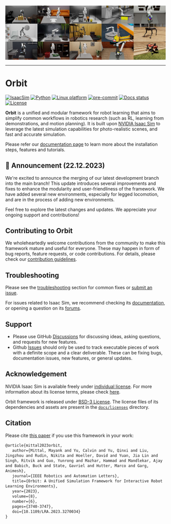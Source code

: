 ![Example Tasks created with ORBIT](docs/source/_static/tasks.jpg)

---

# Orbit

[![IsaacSim](https://img.shields.io/badge/IsaacSim-2023.1.0--hotfix.1-silver.svg)](https://docs.omniverse.nvidia.com/isaacsim/latest/overview.html)
[![Python](https://img.shields.io/badge/python-3.10-blue.svg)](https://docs.python.org/3/whatsnew/3.10.html)
[![Linux platform](https://img.shields.io/badge/platform-linux--64-orange.svg)](https://releases.ubuntu.com/20.04/)
[![pre-commit](https://img.shields.io/badge/pre--commit-enabled-brightgreen?logo=pre-commit&logoColor=white)](https://pre-commit.com/)
[![Docs status](https://img.shields.io/badge/docs-passing-brightgreen.svg)](https://isaac-orbit.github.io/orbit)
[![License](https://img.shields.io/badge/license-BSD--3-yellow.svg)](https://opensource.org/licenses/BSD-3-Clause)

<!-- TODO: Replace docs status with workflow badge? Link: https://github.com/isaac-orbit/orbit/actions/workflows/docs.yaml/badge.svg -->

**Orbit** is a unified and modular framework for robot learning that aims to simplify common workflows
in robotics research (such as RL, learning from demonstrations, and motion planning). It is built upon
[NVIDIA Isaac Sim](https://docs.omniverse.nvidia.com/isaacsim/latest/overview.html) to leverage the latest
simulation capabilities for photo-realistic scenes, and fast and accurate simulation.

Please refer our [documentation page](https://isaac-orbit.github.io/orbit) to learn more about the installation steps, features and tutorials.

## 🎉 Announcement (22.12.2023)

We're excited to announce the merging of our latest development branch into the main branch! This update introduces
several improvements and fixes to enhance the modularity and user-friendliness of the framework. We have added
several new environments, especially for legged locomotion, and are in the process of adding new environments.

Feel free to explore the latest changes and updates. We appreciate your ongoing support and contributions!

## Contributing to Orbit

We wholeheartedly welcome contributions from the community to make this framework mature and useful for everyone. These may happen in
form of bug reports, feature requests, or code contributions. For details, please check our [contribution guidelines](https://isaac-orbit.github.io/orbit/source/refs/contributing.html).

## Troubleshooting

Please see the [troubleshooting](https://isaac-orbit.github.io/orbit/source/refs/troubleshooting.html) section for common fixes or [submit an issue](https://github.com/NVIDIA-Omniverse/orbit/issues).

For issues related to Isaac Sim, we recommend checking its [documentation](https://docs.omniverse.nvidia.com/app_isaacsim/app_isaacsim/overview.html), or opening a question on its [forums](https://forums.developer.nvidia.com/c/agx-autonomous-machines/isaac/67).

## Support

* Please use GitHub [Discussions](https://github.com/NVIDIA-Omniverse/Orbit/discussions) for discussing ideas, asking questions, and requests for new features.
* Github [Issues](https://github.com/NVIDIA-Omniverse/orbit/issues) should only be used to track executable pieces of work with a definite scope and a clear deliverable. These can be fixing bugs, documentation issues, new features, or general updates.

## Acknowledgement

NVIDIA Isaac Sim is available freely under [individual license](https://www.nvidia.com/en-us/omniverse/download/). For more information about its license terms, please check [here](https://docs.omniverse.nvidia.com/app_isaacsim/common/NVIDIA_Omniverse_License_Agreement.html#software-support-supplement).

Orbit framework is released under [BSD-3 License](LICENSE). The license files of its dependencies and assets are present in the [`docs/licenses`](docs/licenses) directory.

## Citation

Please cite [this paper](https://arxiv.org/abs/2301.04195) if you use this framework in your work:

```text
@article{mittal2023orbit,
   author={Mittal, Mayank and Yu, Calvin and Yu, Qinxi and Liu, Jingzhou and Rudin, Nikita and Hoeller, David and Yuan, Jia Lin and Singh, Ritvik and Guo, Yunrong and Mazhar, Hammad and Mandlekar, Ajay and Babich, Buck and State, Gavriel and Hutter, Marco and Garg, Animesh},
   journal={IEEE Robotics and Automation Letters},
   title={Orbit: A Unified Simulation Framework for Interactive Robot Learning Environments},
   year={2023},
   volume={8},
   number={6},
   pages={3740-3747},
   doi={10.1109/LRA.2023.3270034}
}
```
